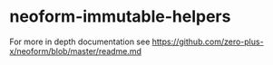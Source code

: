 # neoform-immutable-helpers

For more in depth documentation see https://github.com/zero-plus-x/neoform/blob/master/readme.md
